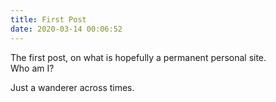 ```yaml
---
title: First Post
date: 2020-03-14 00:06:52
---
```


The first post, on what is hopefully a permanent personal site.<br>
Who am I?

Just a wanderer across times.
